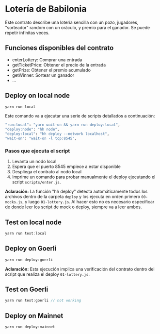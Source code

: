 # Lotería de Babilonia
Este contrato describe una lotería sencilla con un pozo, jugadores, "sorteador" random con un oráculo, y premio para el ganador. Se puede repetir infinitas veces.

## Funciones disponibles del contrato

* enterLottery: Comprar una entrada
* getTicketPrice: Obtener el precio de la entrada
* getPrize: Obtener el premio acumulado
* getWinner: Sortear un ganador
* ...

## Deploy on local node
```bash
yarn run local
```

Este comando va a ejecutar una serie de scripts detallados a continuación:

```bash
"run:local": "yarn wait-on && yarn run deploy:local",
"deploy:node": "hh node",
"deploy:local": "hh deploy --network localhost",
"wait-on": "wait-on -l tcp:8545",
```

### Pasos que ejecuta el script
1. Levanta un nodo local
2. Espera que el puerto 8545 empiece a estar disponible
3. Despliega el contrato al nodo local
4. Imprime un comando para probar manualmente el deploy ejecutando el script `scripts/enter.js`.

<b>Aclaración:</b> La función "hh deploy" detecta automáticamente todos los archivos dentro de la carpeta `deploy` y los ejecuta en orden primero `00-mocks.js`, y luego `01-lottery.js`.
Al hacer esto no es necesario especificar de donde leer los script de mock o deploy, siempre va a leer ambos.

## Test on local node
```js
yarn run test:local
```

## Deploy on Goerli
```js
yarn run deploy:goerli
```

<b>Aclaración:</b> Esta ejecución implica una verificación del contrato dentro del script que realiza el deploy `01-lottery.js`.

## Test on Goerli
```js
yarn run test:goerli // not working
```

## Deploy on Mainnet
```js
yarn run deploy:mainnet
```
